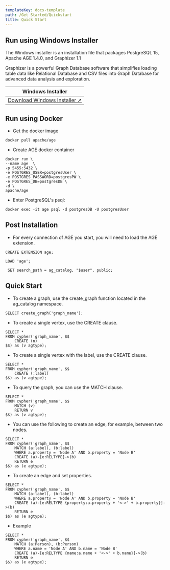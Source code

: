 ```yaml
---
templateKey: docs-template
path: /Get Started/Quickstart
title: Quick Start
---
```


<div class="DeveloperGuidelines">

## Run using Windows Installer
The Windows installer is an installation file that packages PostgreSQL 15, Apache AGE 1.4.0, and Graphizer 1.1 

Graphizer is a powerful Graph Database software that simplifies loading table data like Relational Database and CSV files into Graph Database for advanced data analysis and exploration.

| Windows Installer         |
| --------------------- |
| [Download Windows Installer ➚](https://agedb.io/downloads/ageplus-pg15-1.4.0-1-windows-x64.exe) |

## Run using Docker
- Get the docker image
```
docker pull apache/age
```
- Create AGE docker container
```
docker run \
--name age  \
-p 5455:5432 \
-e POSTGRES_USER=postgresUser \
-e POSTGRES_PASSWORD=postgresPW \
-e POSTGRES_DB=postgresDB \
-d \
apache/age
```
- Enter PostgreSQL's psql:
```
docker exec -it age psql -d postgresDB -U postgresUser
```
## Post Installation
- For every connection of AGE you start, you will need to load the AGE extension.
```
CREATE EXTENSION age;
```
```
LOAD 'age';
```
```
 SET search_path = ag_catalog, "$user", public;
```

## Quick Start
- To create a graph, use the create_graph function located in the ag_catalog namespace.
```
SELECT create_graph('graph_name');
```
- To create a single vertex, use the CREATE clause.
```
SELECT * 
FROM cypher('graph_name', $$
    CREATE (n)
$$) as (v agtype);
```
- To create a single vertex with the label, use the CREATE clause.
```
SELECT * 
FROM cypher('graph_name', $$
    CREATE (:label)
$$) as (v agtype);
```
- To query the graph, you can use the MATCH clause.
```
SELECT * 
FROM cypher('graph_name', $$
    MATCH (v)
    RETURN v
$$) as (v agtype);
```
- You can use the following to create an edge, for example, between two nodes.
```
SELECT * 
FROM cypher('graph_name', $$
    MATCH (a:label), (b:label)
    WHERE a.property = 'Node A' AND b.property = 'Node B'
    CREATE (a)-[e:RELTYPE]->(b)
    RETURN e
$$) as (e agtype);
```
- To create an edge and set properties.
```
SELECT * 
FROM cypher('graph_name', $$
    MATCH (a:label), (b:label)
    WHERE a.property = 'Node A' AND b.property = 'Node B'
    CREATE (a)-[e:RELTYPE {property:a.property + '<->' + b.property}]->(b)
    RETURN e
$$) as (e agtype);
```
- Example
```
SELECT * 
FROM cypher('graph_name', $$
    MATCH (a:Person), (b:Person)
    WHERE a.name = 'Node A' AND b.name = 'Node B'
    CREATE (a)-[e:RELTYPE {name:a.name + '<->' + b.name}]->(b)
    RETURN e
$$) as (e agtype);
```
</div>